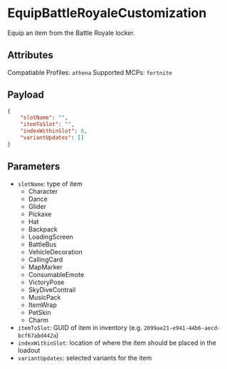 # EquipBattleRoyaleCustomization
Equip an item from the Battle Royale locker.

## Attributes
Compatiable Profiles: `athena`
Supported MCPs: `fortnite`

## Payload
```json
{
    "slotName": "",
    "itemToSlot": "",
    "indexWithinSlot": 0,
    "variantUpdates": []
}
```

## Parameters
- `slotName`: type of item
    - Character
    - Dance
    - Glider
    - Pickaxe
    - Hat
    - Backpack
    - LoadingScreen
    - BattleBus
    - VehicleDecoration
    - CallingCard
    - MapMarker
    - ConsumableEmote
    - VictoryPose
    - SkyDiveContrail
    - MusicPack
    - ItemWrap
    - PetSkin
    - Charm
- `itemToSlot`: GUID of item in inventory (e.g. `2099ae21-e941-44b6-aecd-bcf67abd442a`)
- `indexWithinSlot`: location of where the item should be placed in the loadout
- `variantUpdates`: selected variants for the item
